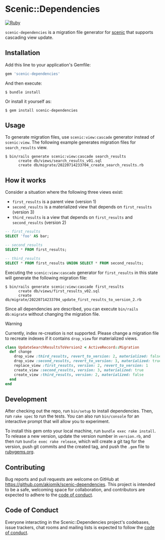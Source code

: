 # Scenic::Dependencies

[![Ruby](https://github.com/akiomik/scenic-cascade/actions/workflows/ci.yml/badge.svg)](https://github.com/akiomik/scenic-cascade/actions/workflows/ci.yml)

`scenic-dependencies` is a migration file generator for [scenic](https://github.com/scenic-views/scenic) that supports cascading view update.

## Installation

Add this line to your application's Gemfile:

```ruby
gem 'scenic-dependencies'
```

And then execute:

```shell-session
$ bundle install
```

Or install it yourself as:

```shell-session
$ gem install scenic-dependencies
```

## Usage

To generate migration files, use `scenic:view:cascade` generator instead of `scenic:view`.
The following example generates migration files for `search_results` view.

```shell-session
$ bin/rails generate scenic:view:cascade search_results
      create db/views/search_results_v01.sql
      create db/migrate/20220714233704_create_search_results.rb
```

## How it works

Consider a situation where the following three views exist:

* `first_results` is a parent view (version 1)
* `second_results` is a materialized view that depends on `first_results` (version 3)
* `third_results` is a view that depends on `first_results` and `second_results` (version 2)

```sql
-- first_results
SELECT 'foo' AS bar;

-- second_results
SELECT * FROM first_results;

-- third_results
SELECT * FROM first_results UNION SELECT * FROM second_results;
```

Executing the `scenic:view:cascade` generator for `first_results` in this state will generate the following migration file:

```shell-session
$ bin/rails generate scenic:view:cascade first_results
      create db/views/first_results_v02.sql
      create db/migrate/20220714233704_update_first_results_to_version_2.rb
```

Since all dependencies are described, you can execute `bin/rails db:migrate` without changing the migration file.

> [!WARNING]
> Currently, index re-creation is not supported.
> Please change a migration file to recreate indexes if it contains `drop_view` for materialized views.

```ruby
class UpdateSearchResultsToVersion2 < ActiveRecord::Migration
  def change
    drop_view :third_results, revert_to_version: 2, materialized: false
    drop_view :second_results, revert_to_version: 3, materialized: true
    replace_view :first_results, version: 2, revert_to_version: 1
    create_view :second_results, version: 3, materialized: true
    create_view :third_results, version: 2, materialized: false
  end
end
```

## Development

After checking out the repo, run `bin/setup` to install dependencies. Then, run `rake spec` to run the tests. You can also run `bin/console` for an interactive prompt that will allow you to experiment.

To install this gem onto your local machine, run `bundle exec rake install`. To release a new version, update the version number in `version.rb`, and then run `bundle exec rake release`, which will create a git tag for the version, push git commits and the created tag, and push the `.gem` file to [rubygems.org](https://rubygems.org).

## Contributing

Bug reports and pull requests are welcome on GitHub at https://github.com/akiomik/scenic-dependencies. This project is intended to be a safe, welcoming space for collaboration, and contributors are expected to adhere to the [code of conduct](https://github.com/akiomik/scenic-dependencies/blob/main/CODE_OF_CONDUCT.md).

## Code of Conduct

Everyone interacting in the Scenic::Dependencies project's codebases, issue trackers, chat rooms and mailing lists is expected to follow the [code of conduct](https://github.com/akiomik/scenic-dependencies/blob/main/CODE_OF_CONDUCT.md).
